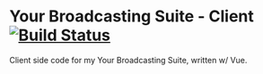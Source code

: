 # Your Broadcasting Suite - Client [![Build Status](https://travis-ci.com/Denu8thell/twitch_broadcasting_suite_client.svg?token=JC5oeDhmd4rVxqeqVQxd&branch=master)](https://travis-ci.com/Denu8thell/twitch_broadcasting_suite_client)

Client side code for my Your Broadcasting Suite, written w/ Vue.
